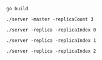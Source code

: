 ```shell
go build
```

```shell
./server -master -replicaCount 3
```

```shell
./server -replica -replicaIndex 0
```

```shell
./server -replica -replicaIndex 1
```

```shell
./server -replica -replicaIndex 2
```